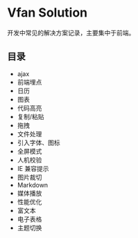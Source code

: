 # Vfan Solution

开发中常见的解决方案记录，主要集中于前端。

## 目录

- ajax
- 前端埋点
- 日历
- 图表
- 代码高亮
- 复制/粘贴
- 拖拽
- 文件处理
- 引入字体、图标
- 全屏模式
- 人机校验
- IE 兼容提示
- 图片裁切
- Markdown
- 媒体播放
- 性能优化
- 富文本
- 电子表格
- 主题切换
